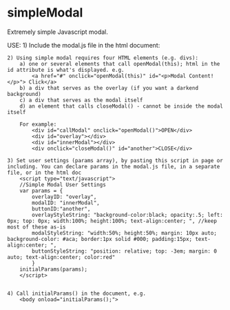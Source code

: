simpleModal
===========

Extremely simple Javascript modal. 


USE:
	1) Include the modal.js file in the html document:
		<script type="text/javascript" src="modal.js"></script>
	
	2) Using simple modal requires four HTML elements (e.g. divs):
		a) one or several elements that call openModal(this); html in the id attribute is what's displayed. e.g.
			<a href="#" onclick="openModal(this)" id="<p>Modal Content!</p>"> Click</a>
		b) a div that serves as the overlay (if you want a darkend background)
		c) a div that serves as the modal itself
		d) an element that calls closeModal() - cannot be inside the modal itself
	
		For example:
			<div id="callModal" onclick="openModal()">OPEN</div>
			<div id="overlay"></div>
			<div id="innerModal"></div>
			<div onclick="closeModal()" id="another">CLOSE</div>
	
	3) Set user settings (params array), by pasting this script in page or including. You can declare params in the modal.js file, in a separate file, or in the html doc
		<script type="text/javascript">
		//Simple Modal User Settings
		var params = {
			overlayID: "overlay",
			modalID: "innerModal",
			buttonID:"another",
			overlayStyleString: "background-color:black; opacity:.5; left: 0px; top: 0px; width:100%; height:100%; text-align:center; ", //keep most of these as-is
			modalStyleString: "width:50%; height:50%; margin: 10px auto; background-color: #aca; border:1px solid #000; padding:15px; text-align:center; ",
			buttonStyleString: "position: relative; top: -3em; margin: 0 auto; text-align:center; color:red"
			}
		initialParams(params);
		</script>
	
	
	4) Call initialParams() in the document, e.g.
		<body onload="initialParams();">
	